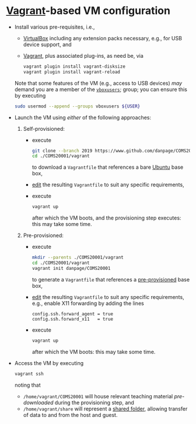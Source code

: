 # [Vagrant](https://www.vagrantup.com)-based VM configuration

<!--- -------------------------------------------------------------------- --->

- Install various pre-requisites, i.e.,

  - [VirtualBox](https://www.virtualbox.org)
    including any extension packs necessary, e.g., for USB device support,
    and
  - [Vagrant](https://www.vagrantup.com),
    plus associated plug-ins, as need be, via

    ```sh
    vagrant plugin install vagrant-disksize
    vagrant plugin install vagrant-reload
    ```

  Note that
  some features of the VM
  (e.g., access to USB devices)
  *may* demand you are a member of the
  [`vboxusers`](https://www.virtualbox.org/manual/ch02.html#install-linux-vboxusers);
  group; you can ensure this by executing

  ```sh
  sudo usermod --append --groups vboxusers ${USER}
  ```

- Launch the VM using *either* of the following approaches:

  1. Self-provisioned:

     - execute

       ```sh
       git clone --branch 2019 https://www.github.com/danpage/COMS20001.git ./COMS20001
       cd ./COMS20001/vagrant
       ```

       to 
       download
       a `Vagrantfile` 
       that references a
       bare [Ubuntu](https://app.vagrantup.com/ubuntu/boxes/bionic64)
       base box,

     - [edit](https://www.vagrantup.com/docs/vagrantfile) 
       the resulting `Vagrantfile` to suit any specific requirements,

     - execute 

       ```sh
       vagrant up
       ```

       after which the VM boots, and the provisioning step executes:
       this may take some time.

  2. Pre-provisioned:

     - execute

       ```sh
       mkdir --parents ./COMS20001/vagrant
       cd ./COMS20001/vagrant
       vagrant init danpage/COMS20001
       ```

       to 
       generate
       a `Vagrantfile`
       that references a
       [pre-provisioned](https://app.vagrantup.com/danpage/boxes/COMS20001)
       base box,

     - [edit](https://www.vagrantup.com/docs/vagrantfile) 
       the resulting `Vagrantfile` to suit any specific requirements,
       e.g., enable X11 forwarding by adding the lines

       ```
       config.ssh.forward_agent = true
       config.ssh.forward_x11   = true
       ```

     - execute

       ```sh
       vagrant up
       ```

       after which the VM boots:
       this may take some time.

- Access the VM 
  by executing

  ```sh
  vagrant ssh
  ```

  noting that

  - `/home/vagrant/COMS20001`
    will house
    relevant teaching material *pre-downloaded* during the provisioning step,
    and
  - `/home/vagrant/share`
    will represent
    a 
    [shared folder](https://www.virtualbox.org/manual/ch04.html#sharedfolders), 
    allowing transfer of data to and from the host and guest.

<!--- -------------------------------------------------------------------- --->
